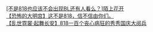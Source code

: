 [[不是818也应该不会出现BL还有人看么？]陌上花开](http://tieba.baidu.com/p/2632018317?see_lz=1&pn=)   
[【恐怖的大明宫】这不是818，信不信由你们。](http://tieba.baidu.com/p/2633566009?see_lz=1&pn=)   
[【乱世霓裳·起舞长安】818一百个丧心病狂的秀秀国庆大阅兵](http://tieba.baidu.com/p/2633169217?see_lz=1&pn=)   
